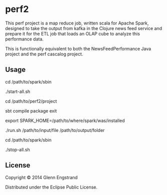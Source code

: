 # perf2

This perf project is a map reduce job, written scala for Apache Spark, 
designed to take the output from kafka 
in the Clojure news feed service and prepare it for the ETL job that 
loads an OLAP cube to analyze this performance data.

This is functionally equivalent to both the NewsFeedPerformance Java project 
and the perf cascalog project.

## Usage

cd /path/to/spark/sbin

./start-all.sh

cd /path/to/perf2/project

sbt
compile
package
exit

export SPARK_HOME=/path/to/where/spark/was/installed

./run.sh /path/to/input/file /path/to/output/folder

cd /path/to/spark/sbin

./stop-all.sh

## License

Copyright © 2014 Glenn Engstrand

Distributed under the Eclipse Public License.
